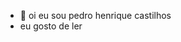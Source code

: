 - 👋 oi eu sou pedro henrique castilhos
- eu gosto de ler 
<!---
pedrohenriquecastilhos/pedrohenriquecastilhos is a ✨ special ✨ repository because its `README.md` (this file) appears on your GitHub profile.
You can click the Preview link to take a look at your changes.
--->
